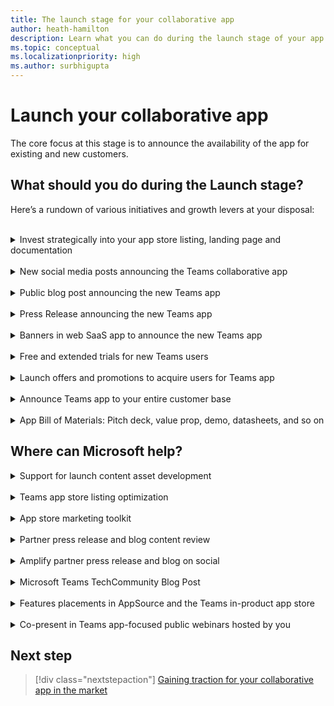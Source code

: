 ```yaml
---
title: The launch stage for your collaborative app
author: heath-hamilton
description: Learn what you can do during the launch stage of your app to grow your app
ms.topic: conceptual
ms.localizationpriority: high
ms.author: surbhigupta
---
```

# Launch your collaborative app

The core focus at this stage is to announce the availability of the app for existing and new customers.

## What should you do during the Launch stage?

Here’s a rundown of various initiatives and growth levers at your disposal:
<br>
<br>
<details>
<summary>Invest strategically into your app store listing, landing page and documentation</summary>

Ensure that you’ve included links to your Teams app in your landing page, documentation, marketing materials, and so on. For more information, see [Promote your app on another site](/concepts/deploy-and-publish/appsource/post-publish/overview#promote-your-app-on-another-site) to fetch the link to your app inside the Teams in-product marketplace.

For more information on AppSource, see [Microsoft AppSource](/marketplace/apps?product=teams) and search for your app in the search box. Pick the URL from the browser’s address bar.

The following growth levers are pertinent at this stage:

- **App store listing**: It's the description and metadata that appears on the public Teams marketplace. It's the most important piece of text that conveys what your app can do, and the value users can derive out of it. The app store listing appears within the App Store in Teams clients. It also appears on the AppSource public marketplace on the web.

    Here’s some key guidance:

  - Call out specifically what your app can do inside Teams vs focusing on your core SaaS product. Users are hiring your app to do a job in Teams, not in your web SaaS app for the browser or native mobile clients and want to certain it can deliver value inside Teams. It helps if you can call out the degree of overlap in terms of supported scenarios between your core SaaS product and Teams app.
  - Use bullet points and emojis to break the wall of text and achieve better readability.
  - Include screenshots in your listing that show the app’s experience and underscore the user value inside Teams.
  - Include a video in your listing that shows the app’s experience inside Teams. Generic marketing videos that talk about the user problem your app is solving or one that simply gives an overview of your entire SaaS product aren't meaningful. It leads to higher customer satisfaction if you set accurate expectations for your app's user experience.
  - Make sure to include links to public references and success stories to build trust that your Teams app has already benefited customers. It will instill confidence in new customers looking to acquire or try your app.

    **Resources and examples for inspiration**

    Your app store listing must meet the validation guidelines and Teams marketplace policies to be published.

    For more information on optimizing your app store listing, see [Chapter 2 in Best Practices Guide](https://partner.microsoft.com/reach-customers/gtm) <br> See store listings of Polly, Zoho, Atlassian and so on.

- **Landing page**: It's the landing page for your app hosted on your website. You can use this page to talk about your Teams app in full detail. It can include the value delivered inside Teams, personas targeted, key scenarios, details of subscription or pricing, customer testimonials, and so on.  You can use this page to receive traffic from your core SaaS product or periodic digital or social campaigns 

    Here’s some key guidance:

  - As you’ve built a collaborative app inside Teams, avoid labeling it as a “Teams integration” page and linking it under the “Integrations” section in your website header, navigation menu or footer.
  - Your Teams collaborative app deserves a top-level link in your website header, navigation menu or footer. Make it easy to discover – more traffic is the first step to increased acquisition.
  - Use the recommended app store CTA arts on multiple places on this page prominently to direct users to acquire your app.
  - Include beautiful video, animated gifs, and artful screenshots of your real Teams app on this page for an impactful storytelling. Your goal should be to get everyone who lands on this page to try out your Teams app immediately.
  - Make sure to include links to public references and success stories to build trust that your Teams app has already benefited customers.
  - It’s a good practice to include a FAQ section where users can quickly find answers to their most common queries related to your Teams app. It can include scenarios, features, any other cost or pricing, which SaaS subscription plans of yours support the Teams app, and so on.
  - Include download links to on-demand webinars or sign-up links to scheduled trainings, webinars, or events for your Teams app on this page. Remember these are all valuable marketing qualified leads for your app.
  - Include a section on this page to collect user feedback about the Teams app including new feature asks. You can also use the landing page to frequently showcase the planned roadmap for your Teams app. Your users can use this page to upvote or downvote upcoming features.
  - This page must link to public pages and host downloadable copies of various bills of materials for your Teams app. For more information, see bill of materials section. It can include technical solution datasheets, Teams app one-pager, IT admin guides, end-user facing app usage guides, and so on.
  - Your detailed public Support or documentation page for the Teams app (see Documentation section) must also be prominently discoverable on this page. Users typically stumble upon the app’s landing page via search results.
  - Add a link to this page in your core SaaS product, for example, web app, native mobile apps, from periodic digital or social campaigns targeted at users who may be using Teams.
  - You have a support chatbot available on your website to help visitors find the right information or get human assistance. Ensure that you deploy and tune the same for visitors coming to this page for your Teams app.

    **Resources and examples for inspiration**

    For more information on guidelines for your website landing page, see [Chapter 3 in Best Practices Guide](https://partner.microsoft.com/reach-customers/gtm).

    You must use the following badge on your landing page to direct users to acquire your app from AppSource or the Teams in-client marketplace:

    :::image type="content" source="../../../../../assets/images/app-fundamentals/landing-page.png" alt-text="Badge to acquire app from AppSource or Teams in-client marketplace." lightbox="../../../../../assets/images/app-fundamentals/landing-page.png":::

    See good examples of landing pages from Polly, Zoho, Atlassian, and so on.

- **Documentation**: Coinciding with your Teams app going live, you must ensure the following public documentation hosted on your website:

  - **Support page for Teams collaborative app**: This page must contain any setup and configuration instructions required for the Teams app in your SaaS backend. Among other things, it must also include the following:

    - App rollout and governance guidelines for IT admins.
    - Troubleshooting steps for both IT admins and users when they run into specific problems.
    - Support FAQs.
    - How to raise support requests for your Teams app.
    - SLAs promised.

    Include links to download your app’s technical solution datasheet and IT admin facing guides on this page also.

  - **Usage guide for Teams collaborative app**: It's a highly recommended page to handhold new users in getting started with your app. It’s an opportunity to show how users can immediately get value by using your app inside Teams.

      Include links to download the Teams app one-pager and tend-user facing app usage guides on this page as well. We highly recommend adding a [Share to Teams](../../../../build-and-test/share-to-teams-from-web-apps.md) button on this page so that users who found this resource helpful can easily share it with their colleagues.

    **Resources and examples for inspiration**

    See good examples of support pages from Polly, Zoho, Atlassian and so on. <br> See good examples of other documentation pages from Wrike, Slido, and so on.

[Back to top](#what-should-you-do-during-the-launch-stage)
</details>
<br>
<details>
<summary>New social media posts announcing the Teams collaborative app</summary>

You can generate interest from both existing and new customers. You can also drive traffic to your app‘s landing page or directly to the app’s listing in Teams Marketplace. It can be done through social media posts and paid campaigns executed on your social channels.

Remember to include media, such as a video or an animated gif in your post to make it rich and interactive. Tag @M365 and @MicrosoftTeamsi in your posts. Use the hashtags #Teamsapps, #MicrosoftTeams, #TeamsISV throughout the year in social media posts for your collaborative app. It aids in extending exposure and flagging Microsoft’s social team for a potential retweet.

:::row:::
    :::column span="":::

        :::image type="content" source="../../../../../assets/images/app-fundamentals/social-media-posts.png" alt-text="Social media posts":::

    :::column-end:::
    :::column span="":::
        Connect with the [Microsoft 365 ISV Benefits Service Desk](mailto:ModernWorkISVPartner@microsoft.com) to seek guidance for your social media campaign and possible collaboration with Microsoft for execution. You can also seek help for the success metrics you should measure, such as:
        - Number of views or clicks on your social posts.
        - Number of visitors on your landing page.
        - Number of MQLs generated on the landing page.
        - Number of visitors to the app’s listing in marketplace.
        - Number of Teams app installs post launch.
    :::column-end:::
:::row-end:::

[Back to top](#what-should-you-do-during-the-launch-stage)
</details>
<br>
<details>
<summary>Public blog post announcing the new Teams app</summary>

Blog posts help communicate the value of your app and its integration with Microsoft Teams to your audience. Use your blog to introduce your Teams app, how to use it and communicate the value prop for your users including use cases, scenarios, customer stories. Include logos, animated gifs, screenshots, quotes, URLs, and information pertinent to promoting your app.

> [!NOTE]
> When using your blog channel to drive press or media coverage or to request Microsoft quotes, refer to Microsoft’s Press Release guidelines for reviews (see the press release section).
> Some example blog posts are:
>
> - [Wrike](https://www.wrike.com/blog/announcing-wrike-integration-microsoft-teams/)
> - [Adobe Creative Cloud](https://theblog.adobe.com/adobe-creative-cloud-and-microsoft-teams-creativity-meets-collaboration/)
> - [MeisterTask](https://www.meistertask.com/blog/product-news/2018/01/25/meistertask-projects-microsoft-teams/)
> - [MindMeister](https://www.mindmeister.com/blog/product-news/2017/09/19/mind-map-microsoft-teams/)
> - [Workday](https://blog.workday.com/en-us/2020/workday-for-microsoft-teams-helping-our-customers-work-more-efficiently.html)

[Back to top](#what-should-you-do-during-the-launch-stage)
</details>
<br>
<details>
<summary>Press Release announcing the new Teams app</summary>

Use PRs to publicly announce the application you've built and your collaboration with Microsoft.

> [!NOTE]
> Press releases and quotes must be reviewed by Microsoft representatives.

Connect with the [Microsoft 365 ISV Benefits Service Desk](mailto:ModernWorkISVPartner@microsoft.com) to avail of the service to review your press release draft and get a quote from Microsoft. Once you publicly post your press release, evangelize through other channels. Microsoft doesn't post partner press releases. // Example press releases. //

[Back to top](#what-should-you-do-during-the-launch-stage)
</details>
<br>
<details>
<summary>Banners in web SaaS app to announce the new Teams app</summary>

Include in-product CTAs prominently in your web SaaS product to let users know about your new or updated Teams collaborative app. You can use transient banners, notifications bar, what’s new notifications inside the SaaS product’s UI for all users.

:::image type="content" source="../../../../../assets/images/app-fundamentals/in-product-banner.png" alt-text="In-product banner":::

You can also use push notifications to relevant users, such as those belonging to your customer organizations who use Microsoft 365.

The banner or notification CTA can direct users to your app‘s landing page or directly to the app’s listing in Teams Marketplace.

[Back to top](#what-should-you-do-during-the-launch-stage)
</details>
<br>
<details>
<summary>Free and extended trials for new Teams users</summary>

Since your goal at this stage is to achieve product-market fit for your app, it’s critical to learn how users are perceiving your new app and if they’re getting the intended value by using the app. If not already done for your core SaaS product, offer free trials to users who sign up for your app (and SaaS service) through the Teams channel. If you already offer trials for your SaaS product and your standard free trial period is 15 days, consider extending the trial period for Teams users to 30-60 days.

:::image type="content" source="../../../../../assets/images/app-fundamentals/trials-store-listing.png.png" alt-text="Free or extended trials in app store listing and FRE flow.":::

Given you’ve built your Teams app for collaborative use cases, you'll naturally want trial users to invite their colleagues as well to use your app in shared context inside Teams. An extended trial facilitates collaborative evaluation of your app and increases the likelihood of these users converting to paid and sticky customers.

[Back to top](#what-should-you-do-during-the-launch-stage)
</details>
<br>
<details>
<summary>Launch offers and promotions to acquire users for Teams app</summary>

To acquire new customers for your Teams collaborative app, consider offering a little extra incentive to Teams users other than what’s available for your core SaaS product. If your app requires paid subscriptions, consider offering launch period discounts.

Consider promotions, such as 1:1 product demos, customer success consultations, invite-only webinars, trainings for the entire business unit or team using your Teams app help to differentiate your app. Such promotions help accelerate customer acquisition.

If you've already listed your transactable SaaS subscriptions for the Teams app in the marketplace, ensure that you price them at a discount. It encourages users to purchase your offer directly from the Teams marketplace.

[Back to top](#what-should-you-do-during-the-launch-stage)
</details>
<br>
<details>
<summary>Announce Teams app to your entire customer base</summary>

The first time your Teams app goes live on the marketplace and for major subsequent updates, consider outreach to your entire customer base announcing the availability of the app. While social media posts, public blog post and press releases are for the entire world audience, to-customer emails are the best channel to drive awareness about your app within existing customer organizations.

Ensure that you introduce your Teams app, its usage, and its value proposition for your users. It must include use cases, scenarios, customer stories via animated gifs, screenshots, quotes, and CTAs to your app’s public landing page. Also, add install links to the Teams marketplace for those users who are willing to get started immediately.

[Back to top](#what-should-you-do-during-the-launch-stage)
</details>
<br>
<details>
<summary>App Bill of Materials: Pitch deck, value prop, demo, datasheets, and so on</summary>

:::row:::
    :::column span="":::
    :::image type="content" source="../../../../../assets/images/app-fundamentals/app-bill-a.png" alt-text="App bill material":::
    :::column-end:::
    :::column span="3":::
    To help Microsoft’s customer-facing teams talk about your app, we encourage you to develop Go-to-  Market Bill of Materials (GTM BOM). This bill of materials enables thousands of Microsoft customer-facing personnel to successfully discuss and demonstrate the benefits of your app when meeting with customers.
    :::column-end:::
    :::column span="":::
    :::image type="content" source="../../../../../assets/images/app-fundamentals/app-bill-b.png" alt-text="App bill of materials":::
    :::column-end:::
:::row-end:::

| GTM BOM asset | Description |
| --- | --- |
| One-page overview | Provides an overview of what your app does and the core value proposition of using the app inside Microsoft Teams. |
| Customer pitch deck | A customer-shareable PowerPoint presentation that demonstrates the value of your app integrated within the Microsoft Teams platform. The presentation details the core benefits, features and capabilities of your app and includes a story of a customer successfully using your app. |
| Demo video | A 60-second video that demonstrates the features of your app and how it adds value to your customer. |
| Global contacts list | A list of contacts within your organization across regions that Microsoft customer success, sales and engineering teams can engage to facilitate app deployment and onboard new customers. |
| Customer success story | A one-page PowerPoint slide that shares how a customer is successfully using your app in Microsoft Teams and the benefit they're receiving from it. |
| Customer support for end users and IT Admins | An overview of how customers can get support for any issues they encounter using your integrated Microsoft Teams app. |
| IT Admin - App Config and Rollout Guide | A guide for IT admins of customer organizations to configure and roll out the integrated Microsoft Teams app for their users. |
| End User - Getting Started and Usage Guide | A guide for end users on how to get signed in and use the features of your integrated Microsoft Teams app. |
| Technical solution datasheet | Provides an overview of the architecture, APIs, data handling and compliance aspects of your Teams app. This document is helpful for IT admins as well as  Microsoft sales and customer success engineers when rolling out an overall solution into a customer’s organization. |
| Adoption templates (emails, flyers) | An email both your customers and Microsoft’s customer-facing employees can use to drive awareness of your app within the customer organization. |

[Back to top](#what-should-you-do-during-the-launch-stage)
</details>

## Where can Microsoft help?

<details>
<summary>Support for launch content asset development</summary>

Connect with the [Microsoft 365 ISV Benefits Service Desk](mailto:ModernWorkISVPartner@microsoft.com) and request access to co-branded marketing templates and branding guidance for use in your Microsoft Teams marketing activities. Review the template(s) or guidance provided and upload your drafted GTM BOM asset(s) and request form(s) to your custom SharePoint folder for Microsoft to distribute internally.

</details>
<br>
<details>
<summary>Teams app store listing optimization</summary>

Improve your solution listing in Teams marketplace.

</details>
<br>
<details>
<summary>App store marketing toolkit</summary>

Apply best practices and leverage templated campaign collateral to customize marketing for your Teams app.

</details>
<br>
<details>
<summary>Partner press release and blog content review</summary>

Publicly announce your Teams app by leveraging this service to review of a press release you draft and get a quote from a Microsoft representative.

</details>
<br>
<details>
<summary>Amplify partner press release and blog on social</summary>

Microsoft can help Teams customers gain awareness of your new or updated collaborative app by including your app in the Commercial Marketplace “What’s New” blog as well as amplifying your blog or PR on social channels.

</details>
<br>
<details>
<summary>Microsoft Teams TechCommunity Blog Post</summary>

Get in touch with the field, account, or engineering representatives from Microsoft to discuss the possibility of publishing a dedicated blog post on Teams blog.

Here's an example of a [blog post](https://techcommunity.microsoft.com/t5/microsoft-teams-blog/salesforce-brings-sales-and-service-data-into-microsoft-teams-to/ba-p/2521221).

</details>
<br>
<details>
<summary>Features placements in AppSource and the Teams in-product app store</summary>

Get in touch with your Microsoft field, account or engineering representatives or connect with the [Microsoft 365 ISV Benefits Service Desk](mailto:ModernWorkISVPartner@microsoft.com) to feature your app in AppSource and or or the Teams in-client app store merchandising sections.

> [!NOTE]
> The Microsoft Teams store editorial team determines the prominence and location of an app within the editorial sections such as promo banner on the Teams store based on ranking parameters.
>
> For more information, see [Microsoft Teams store ranking parameters](../teams-store-ranking-parameters.md).

</details>
<br>
<details>
<summary>Co-present in Teams app-focused public webinars hosted by you</summary>

Get in touch with your Microsoft field, account, or engineering representatives to request their participation in to-customer webinars you’re planning to announce and evangelize your Teams collaborative app.

</details>

## Next step

> [!div class="nextstepaction"]
> [Gaining traction for your collaborative app in the market](gain-traction.md)
